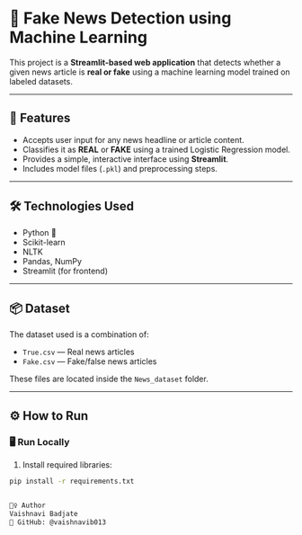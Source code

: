 # 📰 Fake News Detection using Machine Learning

This project is a **Streamlit-based web application** that detects whether a given news article is **real or fake** using a machine learning model trained on labeled datasets.

---

## 🚀 Features

- Accepts user input for any news headline or article content.
- Classifies it as **REAL** or **FAKE** using a trained Logistic Regression model.
- Provides a simple, interactive interface using **Streamlit**.
- Includes model files (`.pkl`) and preprocessing steps.

---

## 🛠️ Technologies Used

- Python 🐍
- Scikit-learn
- NLTK
- Pandas, NumPy
- Streamlit (for frontend)

---

## 📦 Dataset

The dataset used is a combination of:

- `True.csv` — Real news articles
- `Fake.csv` — Fake/false news articles

These files are located inside the `News_dataset` folder.

---

## ⚙️ How to Run

### 🖥️ Run Locally

1. Install required libraries:

```bash
pip install -r requirements.txt


🙋‍♀️ Author
Vaishnavi Badjate
🔗 GitHub: @vaishnavib013

